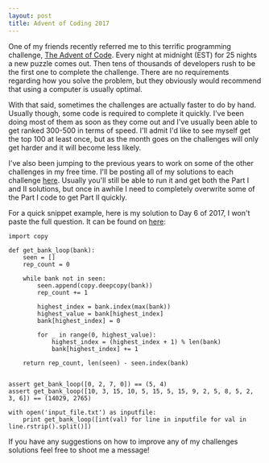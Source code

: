 ```yaml
---
layout: post
title: Advent of Coding 2017
---
```


One of my friends recently referred me to this terrific programming challenge,
[The Advent of Code](https://adventofcode.com/). Every night at midnight (EST) for 25 nights a new
puzzle comes out. Then tens of thousands of developers rush to be the first one to complete the
challenge. There are no requirements regarding how you solve the problem, but they obviously would
recommend that using a computer is usually optimal.

With that said, sometimes the challenges are actually faster to do by hand. Usually though, some
code is required to complete it quickly. I've been doing most of them as soon as they come out and
I've usually been able to get ranked 300-500 in terms of speed. I'll admit I'd like to see myself get
the top 100 at least once, but as the month goes on the challenges will only get harder and it will
become less likely.

I've also been jumping to the previous years to work on some of the other challenges in my free time.
I'll be posting all of my solutions to each challenge [here](https://github.com/MattJGlick/advent_of_coding).
Usually you'll still be able to run it and get both the Part I and II solutions, but once in awhile
I need to completely overwrite some of the Part I code to get Part II quickly.

For a quick snippet example, here is my solution to Day 6 of 2017, I won't paste the full question.
It can be found on [here](https://adventofcode.com/2017/day/6):

```
import copy

def get_bank_loop(bank):
    seen = []
    rep_count = 0

    while bank not in seen:
        seen.append(copy.deepcopy(bank))
        rep_count += 1

        highest_index = bank.index(max(bank))
        highest_value = bank[highest_index]
        bank[highest_index] = 0

        for _ in range(0, highest_value):
            highest_index = (highest_index + 1) % len(bank)
            bank[highest_index] += 1

    return rep_count, len(seen) - seen.index(bank)


assert get_bank_loop([0, 2, 7, 0]) == (5, 4)
assert get_bank_loop([10, 3, 15, 10, 5, 15, 5, 15, 9, 2, 5, 8, 5, 2, 3, 6]) == (14029, 2765)

with open('input_file.txt') as inputfile:
    print get_bank_loop([int(val) for line in inputfile for val in line.rstrip().split()])
```

If you have any suggestions on how to improve any of my challenges solutions feel free to shoot me
a message!
